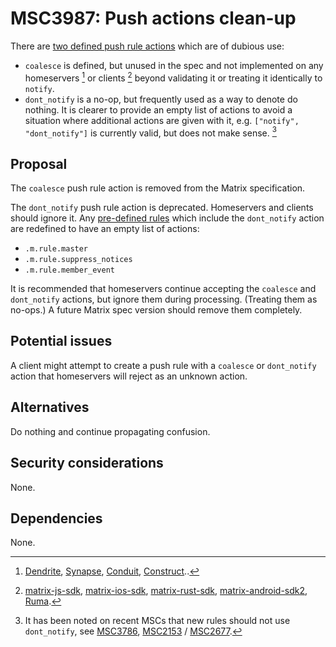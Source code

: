 # MSC3987: Push actions clean-up

There are [two defined push rule actions](https://spec.matrix.org/v1.6/client-server-api/#actions)
which are of dubious use:

* `coalesce` is defined, but unused in the spec and not implemented on any homeservers [^1]
  or clients [^2] beyond validating it or treating it identically to `notify`.
* `dont_notify` is a no-op, but frequently used as a way to denote do nothing.
  It is clearer to provide an empty list of actions to avoid a situation where
  additional actions are given with it, e.g. `["notify", "dont_notify"]` is
  currently valid, but does not make sense. [^3]

## Proposal

The `coalesce` push rule action is removed from the Matrix specification.

The `dont_notify` push rule action is deprecated. Homeservers and clients should
ignore it. Any [pre-defined rules](https://spec.matrix.org/v1.6/client-server-api/#actions)
which include the `dont_notify` action are redefined to have an empty list of actions:

* `.m.rule.master`
* `.m.rule.suppress_notices`
* `.m.rule.member_event`

It is recommended that homeservers continue accepting the `coalesce` and `dont_notify`
actions, but ignore them during processing. (Treating them as no-ops.) A future
Matrix spec version should remove them completely.

## Potential issues

A client might attempt to create a push rule with a `coalesce` or `dont_notify`
action that homeservers will reject as an unknown action.

## Alternatives

Do nothing and continue propagating confusion.

## Security considerations

None.

## Dependencies

None.

[^1]: [Dendrite](https://github.com/search?q=repo%3Amatrix-org%2Fdendrite+CoalesceAction+NOT+path%3A%2F_test.go%24%2F&type=code),
[Synapse](https://github.com/search?q=repo%3Amatrix-org%2Fsynapse+coalesce+language%3ARust&type=code&l=Rust),
[Conduit](https://gitlab.com/search?search=coalesce&nav_source=navbar&project_id=22083768&group_id=4616224&search_code=true&repository_ref=next),
[Construct](https://github.com/matrix-construct/construct/blob/4ecf1ef037ecc1a5d1e3a1049d9a63cb0a6f3455/matrix/push.cc#L739-L740)..

[^2]: [matrix-js-sdk](https://github.com/search?q=repo%3Amatrix-org/matrix-js-sdk%20Coalesce&type=code),
[matrix-ios-sdk](https://github.com/search?q=repo%3Amatrix-org%2Fmatrix-ios-sdk%20coalesce&type=code),
[matrix-rust-sdk](https://github.com/matrix-org/matrix-rust-sdk/commit/59edc22a35c4ef162ea0a8cafccdf25e37ab1070),
[matrix-android-sdk2](https://github.com/search?q=repo%3Amatrix-org/matrix-android-sdk2%20ACTION_COALESCE&type=code),
[Ruma](https://github.com/search?q=repo%3Aruma/ruma%20Coalesce&type=code).

[^3]: It has been noted on recent MSCs that new rules should not use `dont_notify`,
see [MSC3786](https://github.com/matrix-org/matrix-spec-proposals/pull/3786#discussion_r864607531),
[MSC2153](https://github.com/matrix-org/matrix-spec-proposals/pull/2153#discussion_r450188777) /
[MSC2677](https://github.com/matrix-org/matrix-spec-proposals/pull/2677#discussion_r879701007).
